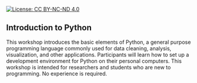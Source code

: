 [![License: CC BY-NC-ND 4.0](https://licensebuttons.net/l/by-nc-nd/4.0/80x15.png)](https://creativecommons.org/licenses/by-nc-nd/4.0/)

## Introduction to Python

This workshop introduces the basic elements of Python, a general purpose programming language commonly used for data cleaning, analysis, visualization, and other applications.  Participants will learn how to set up a development environment for Python on their personal computers.  This workshop is intended for researchers and students who are new to programming.  No experience is required.
